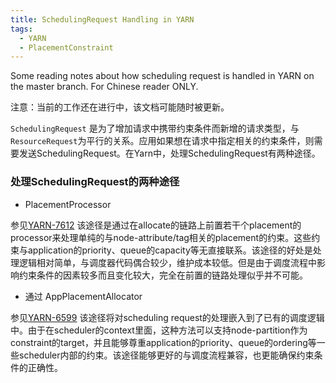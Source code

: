 ```yaml
---
title: SchedulingRequest Handling in YARN
tags:
  - YARN
  - PlacementConstraint
---
```


Some reading notes about how scheduling request is handled in YARN on the master branch.
For Chinese reader ONLY.
<!--more-->

注意：当前的工作还在进行中，该文档可能随时被更新。

`SchedulingRequest` 是为了增加请求中携带约束条件而新增的请求类型，与`ResourceRequest`为平行的关系。应用如果想在请求中指定相关的约束条件，则需要发送SchedulingRequest。在Yarn中，处理SchedulingRequest有两种途径。

### 处理SchedulingRequest的两种途径

* PlacementProcessor

参见[YARN-7612](https://issues.apache.org/jira/browse/YARN-7612)
该途径是通过在allocate的链路上前置若干个placement的processor来处理单纯的与node-attribute/tag相关的placement的约束。这些约束与application的priority、queue的capacity等无直接联系。该途径的好处是处理逻辑相对简单，与调度器代码偶合较少，维护成本较低。但是由于调度流程中影响约束条件的因素较多而且变化较大，完全在前置的链路处理似乎并不可能。

* 通过 AppPlacementAllocator

参见[YARN-6599](https://issues.apache.org/jira/browse/YARN-6599) 该途径将对scheduling request的处理嵌入到了已有的调度逻辑中。由于在scheduler的context里面，这种方法可以支持node-partition作为constraint的target，并且能够尊重application的priority、queue的ordering等一些scheduler内部的约束。该途径能够更好的与调度流程兼容，也更能确保约束条件的正确性。
